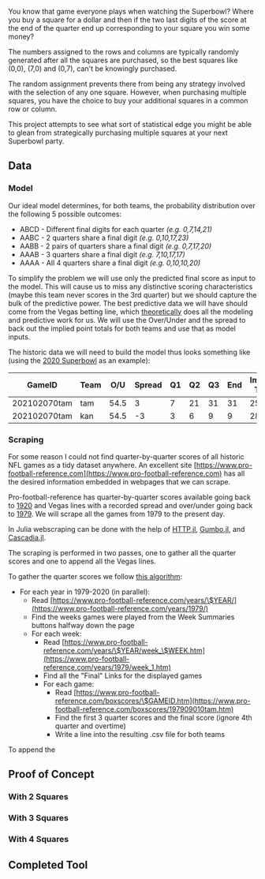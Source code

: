 You know that game everyone plays when watching the Superbowl? Where you buy a square for a dollar and then if the two last digits of the score at the end of the quarter end up corresponding to your square you win some money?

The numbers assigned to the rows and columns are typically randomly generated after all the squares are purchased, so the best squares like (0,0), (7,0) and (0,7), can't be knowingly purchased. 

The random assignment prevents there from being any strategy involved with the selection of any one square. However, when purchasing multiple squares, you have the choice to buy your additional squares in a common row or column. 

This project attempts to see what sort of statistical edge you might be able to glean from strategically purchasing multiple squares at your next Superbowl party.

## Data

### Model
Our ideal model determines, for both teams, the probability distribution over the following 5 possible outcomes:
 - ABCD - Different final digits for each quarter *(e.g. 0,7,14,21)*
 - AABC - 2 quarters share a final digit *(e.g. 0,10,17,23)*
 - AABB - 2 pairs of quarters share a final digit *(e.g. 0,7,17,20)*
 - AAAB - 3 quarters share a final digit *(e.g. 7,10,17,17)*
 - AAAA - All 4 quarters share a final digit *(e.g. 0,10,10,20)*

To simplify the problem we will use only the predicted final score as input to the model. This will cause us to miss any distinctive scoring characteristics (maybe this team never scores in the 3rd quarter) but we should capture the bulk of the predictive power. The best predictive data we will have should come from the Vegas betting line, which [theoretically](https://en.wikipedia.org/wiki/Efficient-market_hypothesis) does all the modeling and predictive work for us. We will use the Over/Under and the spread to back out the implied point totals for both teams and use that as model inputs.

The historic data we will need to build the model thus looks something like (using the [2020 Superbowl](https://www.pro-football-reference.com/boxscores/202102070tam.htm) as an example):

| GameID       | Team | O/U  | Spread | Q1 | Q2 | Q3 | End | Implied Total | ABCD  | AABC  | AABB  | AAAB  | AAAA  |
|--------------|------|------|--------|----|----|----|-----|---------------|-------|-------|-------|-------|-------|
| 202102070tam | tam  | 54.5 | 3      | 7  | 21 | 31 | 31  | 25.75         | false | false | false | true  | false |
| 202102070tam | kan  | 54.5 | -3     | 3  | 6  | 9  | 9   | 28.75         | false | true  | false | false | false |

### Scraping

For some reason I could not find quarter-by-quarter scores of all historic NFL games as a tidy dataset anywhere. An excellent site [https://www.pro-football-reference.com](https://www.pro-football-reference.com) has all the desired information embedded in webpages that we can scrape.

Pro-football-reference has quarter-by-quarter scores available going back to [1920](https://www.pro-football-reference.com/boxscores/192009260rii.htm) and Vegas lines with a recorded spread and over/under going back to [1979](https://www.pro-football-reference.com/teams/det/1979_lines.htm). We will scrape all the games from 1979 to the present day.

In Julia webscraping can be done with the help of [HTTP.jl](https://github.com/JuliaWeb/HTTP.jl), [Gumbo.jl](https://github.com/JuliaWeb/Gumbo.jl), and [Cascadia.jl](https://github.com/Algocircle/Cascadia.jl). 

The scraping is performed in two passes, one to gather all the quarter scores and one to append all the Vegas lines. 

To gather the quarter scores we follow [this algorithm](https://github.com/jacobwood27/017_nflsquares/blob/main/scrape_scores.jl):
 - For each year in 1979-2020 (in parallel):
   - Read [https://www.pro-football-reference.com/years/\$YEAR/](https://www.pro-football-reference.com/years/1979/)
   - Find the weeks games were played from the Week Summaries buttons halfway down the page
   - For each week:
     - Read [https://www.pro-football-reference.com/years/\$YEAR/week_\$WEEK.htm](https://www.pro-football-reference.com/years/1979/week_1.htm)
     - Find all the "Final" Links for the displayed games
     - For each game:
       - Read [https://www.pro-football-reference.com/boxscores/\$GAMEID.htm](https://www.pro-football-reference.com/boxscores/197909010tam.htm)
       - Find the first 3 quarter scores and the final score (ignore 4th quarter and overtime)
       - Write a line into the resulting .csv file for both teams

To append the 

## Proof of Concept

### With 2 Squares

### With 3 Squares

### With 4 Squares

## Completed Tool

